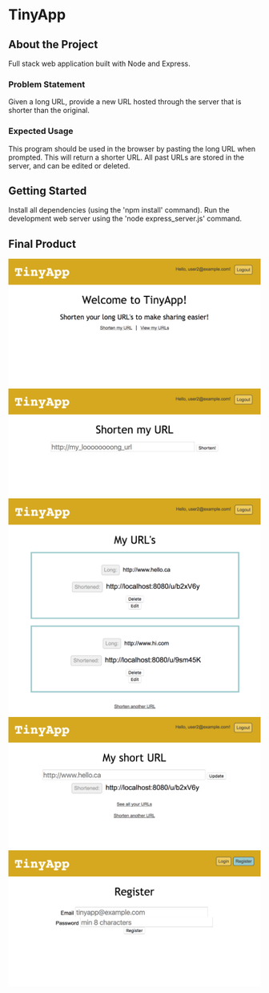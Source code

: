 # TinyApp

## About the Project
Full stack web application built with Node and Express.

### Problem Statement

Given a long URL, provide a new URL hosted through the server that is shorter than the original.

### Expected Usage

This program should be used in the browser by pasting the long URL when prompted. This will return a shorter URL. All past URLs are stored in the server, and can be edited or deleted.

## Getting Started
Install all dependencies (using the 'npm install' command). Run the development web server using the 'node express_server.js' command.

## Final Product
!["Homepage, user logged in."](https://github.com/lpenstone/tiny-app/blob/master/images/urls-page-index.png?raw=true)
!["The URL shorten feature"](https://github.com/lpenstone/tiny-app/blob/master/images/urls-page-shorten.png?raw=true)
!["List of user's URLs"](https://github.com/lpenstone/tiny-app/blob/master/images/urls-page-list.png?raw=true)
!["Edit your URLs"](https://github.com/lpenstone/tiny-app/blob/master/images/urls-page-edit.png?raw=true)
!["New user registration"](https://github.com/lpenstone/tiny-app/blob/master/images/urls-page-register.png?raw=true)